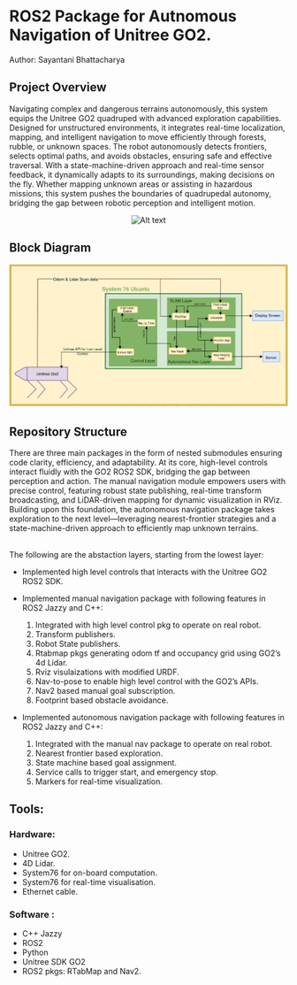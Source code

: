 # ROS2 Package for Autnomous Navigation of Unitree GO2.

Author: Sayantani Bhattacharya

## Project Overview

Navigating complex and dangerous terrains autonomously, this system equips the Unitree GO2 quadruped with advanced exploration capabilities. Designed for unstructured environments, it integrates real-time localization, mapping, and intelligent navigation to move efficiently through forests, rubble, or unknown spaces. The robot autonomously detects frontiers, selects optimal paths, and avoids obstacles, ensuring safe and effective traversal. With a state-machine-driven approach and real-time sensor feedback, it dynamically adapts to its surroundings, making decisions on the fly. Whether mapping unknown areas or assisting in hazardous missions, this system pushes the boundaries of quadrupedal autonomy, bridging the gap between robotic perception and intelligent motion.

<p align="center">
  <img src="/images/go2Outside.gif" alt="Alt text" width="800"/>
</p>

## Block Diagram

<p align="center">
  <img src="/images/go2.png" alt="Alt text" width="800"/>
</p>

## Repository Structure

There are three main packages in the form of nested submodules ensuring code clarity, efficiency, and adaptability. 
At its core, high-level controls interact fluidly with the GO2 ROS2 SDK, bridging the gap between perception and action. The manual navigation module empowers users with precise control, featuring robust state publishing, real-time transform broadcasting, and LiDAR-driven mapping for dynamic visualization in RViz. Building upon this foundation, the autonomous navigation package takes exploration to the next level—leveraging nearest-frontier strategies and a state-machine-driven approach to efficiently map unknown terrains.


</br>
The following are the abstaction layers, starting from the lowest layer:

- Implemented high level controls that interacts with the Unitree GO2 ROS2 SDK.

- Implemented manual navigation package with following features in ROS2 Jazzy and C++:

    1. Integrated with high level control pkg to operate on real robot.
    2. Transform publishers.
    3. Robot State publishers.
    4. Rtabmap pkgs generating odom tf and occupancy grid using GO2’s 4d Lidar.
    5. Rviz visulaizations with modified URDF.
    6. Nav-to-pose to enable high level control with the GO2’s APIs.
    7. Nav2 based manual goal subscription.
    8. Footprint based obstacle avoidance.

- Implemented autonomous navigation package with following features in ROS2 Jazzy and C++:

    1. Integrated with the manual nav package to operate on real robot.
    2. Nearest frontier based exploration.
    3. State machine based goal assignment.
    4. Service calls to trigger start, and emergency stop.
    5. Markers for real-time visualization.


## Tools:

### Hardware:
  - Unitree GO2.
  - 4D Lidar.
  - System76 for on-board computation.
  - System76 for real-time visualisation.
  - Ethernet cable.

### Software : 
  - C++ Jazzy
  - ROS2
  - Python
  - Unitree SDK GO2
  - ROS2 pkgs: RTabMap and Nav2.
